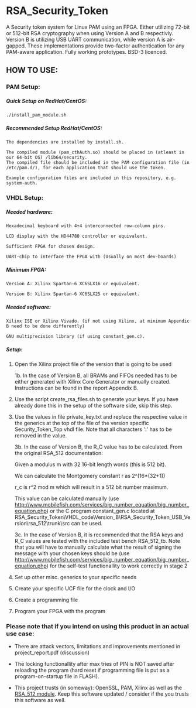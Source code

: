 # RSA_Security_Token
A Security token system for Linux PAM using an FPGA. Either utilizing 72-bit or 512-bit RSA cryptography when using Version A and B respectivly. Version B is utilizing USB UART communication, while version A is air-gapped. These implementations provide two-factor authentication for any PAM-aware application. Fully working prototypes. BSD-3 licenced.

## HOW TO USE:

### PAM Setup:

##### Quick Setup on RedHat/CentOS:

	./install_pam_module.sh

##### Recommended Setup RedHat/CentOS:

	The dependencies are installed by install.sh.

	The compiled module (pam_cthAuth.so) should be placed in (atleast in our 64-bit OS) /lib64/security.
	The compiled file should be included in the PAM configuration file (in /etc/pam.d/), for each application that should use the token.

	Example configuration files are included in this repository, e.g. system-auth.


### VHDL Setup:

##### Needed hardware:

	Hexadecimal keyboard with 4+4 interconnected row-column pins. 

	LCD display with the HD44780 controller or equivalent.

	Sufficient FPGA for chosen design.
    
    UART-chip to interface the FPGA with (Usually on most dev-boards)


##### Minimum FPGA:

	Version A: Xilinx Spartan-6 XC6SLX16 or equivalent.

	Version B: Xilinx Spartan-6 XC6SLX25 or equivalent.


##### Needed software: 

	Xilinx ISE or Xilinx Vivado. (if not using Xilinx, at minimum Appendic B need to be done differently)

	GNU multiprecision library (if using constant_gen.c).


##### Setup:

1. Open the Xilinx project file of the version that is going to be used

	1b. In the case of Version B, all BRAMs and FIFOs needed has to be either generated with Xilinx Core Generator or manually created. Instructions can be found in the report Appendix B.

2. Use the script create_rsa_files.sh to generate your keys. If you have already done this in the setup of the software side, skip this step.

3. Use the values in file private_key.txt and replace the respective value in the generics at the top of the file of the version specific Security_Token_Top vhdl file. Note that all characters ':' has to be removed in the value.

	3b. In the case of Version B, the R_C value has to be calculated. From the original RSA_512 documentation: 

	Given a modulus m with 32 16-bit length words (this is 512 bit). 

	We can calculate the Montgomery constant r as 2^(16*(32+1))

	r_c is r^2 mod m which will result in a 512 bit number maximum. 

	This value can be calculated manually (use http://www.mobilefish.com/services/big_number_equation/big_number_equation.php) or the C program constant_gen.c located at RSA_Security_Token\VHDL_code\Version_B\RSA_Security_Token_USB_Version\rsa_512\trunk\src can be used. 

	3c. In the case of Version B, it is recommended that the RSA keys and R_C values are tested with the included test bench RSA_512_tb. Note that you will have to manually calculate what the result of signing the message with your chosen keys should be (use http://www.mobilefish.com/services/big_number_equation/big_number_equation.php) for the self-test functionallity to work correctly in stage 2

4. Set up other misc. generics to your specific needs

5. Create your specific UCF file for the clock and I/O

6. Create a programming file 

7. Program your FPGA with the program

### Please note that if you intend on using this product in an actual use case:

* There are attack vectors, limitations and improvements mentioned in project\_report.pdf (discussion)

* The locking functionallity after max tries of PIN is NOT saved after reloading the program (hard reset if programming file is put as a program-on-startup file in FLASH).

* This project trusts (in someway): OpenSSL, PAM, Xilinx as well as the [RSA\_512 module](https://opencores.org/project,rsa_512). Keep this software updated / consider if the you trusts this software as well.
